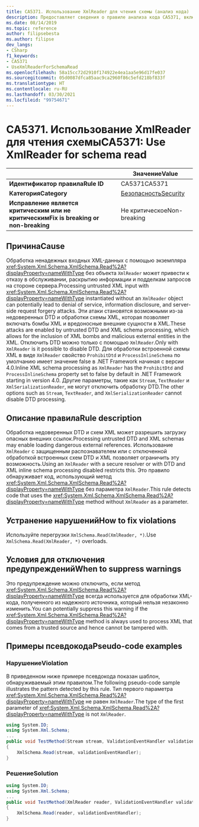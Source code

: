 ```yaml
---
title: CA5371. Использование XmlReader для чтения схемы (анализ кода)
description: Предоставляет сведения о правиле анализа кода CA5371, включая причины нарушений и способы их устранения, а также условия отключения правила.
ms.date: 08/14/2019
ms.topic: reference
author: filipsebesta
ms.author: filipse
dev_langs:
- CSharp
f1_keywords:
- CA5371
- UseXmlReaderForSchemaRead
ms.openlocfilehash: 58a15cc72d2910f174922e4ea1aa5e96d17fe037
ms.sourcegitcommit: 05d0087dfca85aac9ca2960f86c5efd218bf833f
ms.translationtype: HT
ms.contentlocale: ru-RU
ms.lasthandoff: 03/30/2021
ms.locfileid: "99754671"
---
```

# <a name="ca5371-use-xmlreader-for-schema-read"></a><span data-ttu-id="7c449-103">CA5371. Использование XmlReader для чтения схемы</span><span class="sxs-lookup"><span data-stu-id="7c449-103">CA5371: Use XmlReader for schema read</span></span>

| | <span data-ttu-id="7c449-104">Значение</span><span class="sxs-lookup"><span data-stu-id="7c449-104">Value</span></span> |
|-|-|
| <span data-ttu-id="7c449-105">**Идентификатор правила**</span><span class="sxs-lookup"><span data-stu-id="7c449-105">**Rule ID**</span></span> |<span data-ttu-id="7c449-106">CA5371</span><span class="sxs-lookup"><span data-stu-id="7c449-106">CA5371</span></span>|
| <span data-ttu-id="7c449-107">**Категория**</span><span class="sxs-lookup"><span data-stu-id="7c449-107">**Category**</span></span> |[<span data-ttu-id="7c449-108">Безопасность</span><span class="sxs-lookup"><span data-stu-id="7c449-108">Security</span></span>](security-warnings.md)|
| <span data-ttu-id="7c449-109">**Исправление является критическим или не критическим**</span><span class="sxs-lookup"><span data-stu-id="7c449-109">**Fix is breaking or non-breaking**</span></span> |<span data-ttu-id="7c449-110">Не критическое</span><span class="sxs-lookup"><span data-stu-id="7c449-110">Non-breaking</span></span>|

## <a name="cause"></a><span data-ttu-id="7c449-111">Причина</span><span class="sxs-lookup"><span data-stu-id="7c449-111">Cause</span></span>

<span data-ttu-id="7c449-112">Обработка ненадежных входных XML-данных с помощью экземпляра <xref:System.Xml.Schema.XmlSchema.Read%2A?displayProperty=nameWithType> без объекта `XmlReader` может привести к отказу в обслуживании, раскрытию информации и подделкам запросов на стороне сервера.</span><span class="sxs-lookup"><span data-stu-id="7c449-112">Processing untrusted XML input with <xref:System.Xml.Schema.XmlSchema.Read%2A?displayProperty=nameWithType> instantiated without an `XmlReader` object can potentially lead to denial of service, information disclosure, and server-side request forgery attacks.</span></span> <span data-ttu-id="7c449-113">Эти атаки становятся возможными из-за недоверенных DTD и обработки схемы XML, которая позволяет включать бомбы XML и вредоносные внешние сущности в XML.</span><span class="sxs-lookup"><span data-stu-id="7c449-113">These attacks are enabled by untrusted DTD and XML schema processing, which allows for the inclusion of XML bombs and malicious external entities in the XML.</span></span> <span data-ttu-id="7c449-114">Отключить DTD можно только с помощью `XmlReader`.</span><span class="sxs-lookup"><span data-stu-id="7c449-114">Only with `XmlReader` is it possible to disable DTD.</span></span> <span data-ttu-id="7c449-115">Для обработки встроенной схемы XML в виде `XmlReader` свойство `ProhibitDtd` и `ProcessInlineSchema` по умолчанию имеет значение false в .NET Framework начиная с версии 4.0.</span><span class="sxs-lookup"><span data-stu-id="7c449-115">Inline XML schema processing as `XmlReader` has the `ProhibitDtd` and `ProcessInlineSchema` property set to false by default in .NET Framework starting in version 4.0.</span></span> <span data-ttu-id="7c449-116">Другие параметры, такие как `Stream`, `TextReader` и `XmlSerializationReader`, не могут отключить обработку DTD.</span><span class="sxs-lookup"><span data-stu-id="7c449-116">The  other options such as `Stream`, `TextReader`, and `XmlSerializationReader` cannot disable DTD processing.</span></span>

## <a name="rule-description"></a><span data-ttu-id="7c449-117">Описание правила</span><span class="sxs-lookup"><span data-stu-id="7c449-117">Rule description</span></span>

<span data-ttu-id="7c449-118">Обработка недоверенных DTD и схем XML может разрешить загрузку опасных внешних ссылок.</span><span class="sxs-lookup"><span data-stu-id="7c449-118">Processing untrusted DTD and XML schemas may enable loading dangerous external references.</span></span> <span data-ttu-id="7c449-119">Использование `XmlReader` с защищенным распознавателем или с отключенной обработкой встроенных схем DTD и XML позволяет ограничить эту возможность.</span><span class="sxs-lookup"><span data-stu-id="7c449-119">Using an `XmlReader` with a secure resolver or with DTD and XML inline schema processing disabled restricts this.</span></span> <span data-ttu-id="7c449-120">Это правило обнаруживает код, использующий метод <xref:System.Xml.Schema.XmlSchema.Read%2A?displayProperty=nameWithType> без параметра `XmlReader`.</span><span class="sxs-lookup"><span data-stu-id="7c449-120">This rule detects code that uses the <xref:System.Xml.Schema.XmlSchema.Read%2A?displayProperty=nameWithType> method without `XmlReader` as a parameter.</span></span>

## <a name="how-to-fix-violations"></a><span data-ttu-id="7c449-121">Устранение нарушений</span><span class="sxs-lookup"><span data-stu-id="7c449-121">How to fix violations</span></span>

<span data-ttu-id="7c449-122">Используйте перегрузки `XmlSchema.Read(XmlReader, *)`.</span><span class="sxs-lookup"><span data-stu-id="7c449-122">Use `XmlSchema.Read(XmlReader, *)` overloads.</span></span>

## <a name="when-to-suppress-warnings"></a><span data-ttu-id="7c449-123">Условия для отключения предупреждений</span><span class="sxs-lookup"><span data-stu-id="7c449-123">When to suppress warnings</span></span>

<span data-ttu-id="7c449-124">Это предупреждение можно отключить, если метод <xref:System.Xml.Schema.XmlSchema.Read%2A?displayProperty=nameWithType> всегда используется для обработки XML-кода, полученного из надежного источника, который нельзя незаконно изменить.</span><span class="sxs-lookup"><span data-stu-id="7c449-124">You can potentially suppress this warning if the <xref:System.Xml.Schema.XmlSchema.Read%2A?displayProperty=nameWithType> method is always used to process XML that comes from a trusted source and hence cannot be tampered with.</span></span>

## <a name="pseudo-code-examples"></a><span data-ttu-id="7c449-125">Примеры псевдокода</span><span class="sxs-lookup"><span data-stu-id="7c449-125">Pseudo-code examples</span></span>

### <a name="violation"></a><span data-ttu-id="7c449-126">Нарушение</span><span class="sxs-lookup"><span data-stu-id="7c449-126">Violation</span></span>

<span data-ttu-id="7c449-127">В приведенном ниже примере псевдокода показан шаблон, обнаруживаемый этим правилом.</span><span class="sxs-lookup"><span data-stu-id="7c449-127">The following pseudo-code sample illustrates the pattern detected by this rule.</span></span>
<span data-ttu-id="7c449-128">Тип первого параметра <xref:System.Xml.Schema.XmlSchema.Read%2A?displayProperty=nameWithType> не равен `XmlReader`.</span><span class="sxs-lookup"><span data-stu-id="7c449-128">The type of the first parameter of <xref:System.Xml.Schema.XmlSchema.Read%2A?displayProperty=nameWithType> is not `XmlReader`.</span></span>

```csharp
using System.IO;
using System.Xml.Schema;
...
public void TestMethod(Stream stream, ValidationEventHandler validationEventHandler)
{
    XmlSchema.Read(stream, validationEventHandler);
}
```

### <a name="solution"></a><span data-ttu-id="7c449-129">Решение</span><span class="sxs-lookup"><span data-stu-id="7c449-129">Solution</span></span>

```csharp
using System.IO;
using System.Xml.Schema;
...
public void TestMethod(XmlReader reader, ValidationEventHandler validationEventHandler)
{
    XmlSchema.Read(reader, validationEventHandler);
}
```
